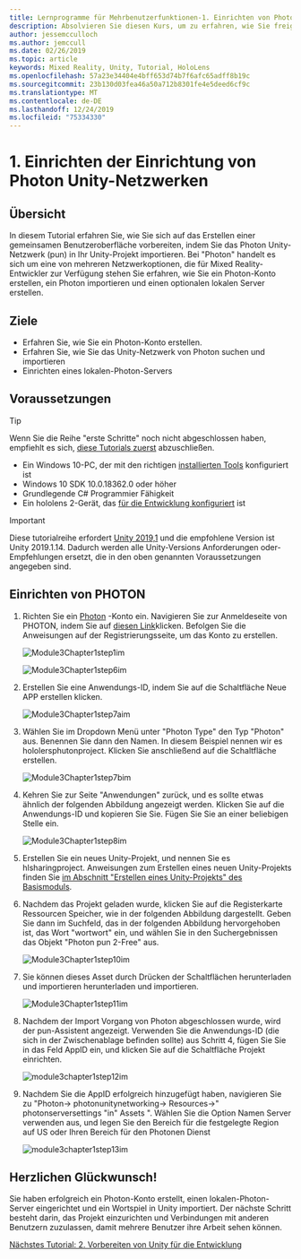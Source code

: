 ```yaml
---
title: Lernprogramme für Mehrbenutzerfunktionen-1. Einrichten von Photon Unity-Netzwerken
description: Absolvieren Sie diesen Kurs, um zu erfahren, wie Sie freigegebene Umgebungen mit mehreren Benutzern in einer hololens 2-Anwendung implementieren.
author: jessemcculloch
ms.author: jemccull
ms.date: 02/26/2019
ms.topic: article
keywords: Mixed Reality, Unity, Tutorial, HoloLens
ms.openlocfilehash: 57a23e34404e4bff653d74b7f6afc65adff8b19c
ms.sourcegitcommit: 23b130d03fea46a50a712b8301fe4e5deed6cf9c
ms.translationtype: MT
ms.contentlocale: de-DE
ms.lasthandoff: 12/24/2019
ms.locfileid: "75334330"
---
```

# <a name="1-setting-up-photon-unity-networking"></a>1. Einrichten der Einrichtung von Photon Unity-Netzwerken

## <a name="overview"></a>Übersicht

In diesem Tutorial erfahren Sie, wie Sie sich auf das Erstellen einer gemeinsamen Benutzeroberfläche vorbereiten, indem Sie das Photon Unity-Netzwerk (pun) in Ihr Unity-Projekt importieren. Bei "Photon" handelt es sich um eine von mehreren Netzwerkoptionen, die für Mixed Reality-Entwickler zur Verfügung stehen Sie erfahren, wie Sie ein Photon-Konto erstellen, ein Photon importieren und einen optionalen lokalen Server erstellen.

## <a name="objectives"></a>Ziele

* Erfahren Sie, wie Sie ein Photon-Konto erstellen.
* Erfahren Sie, wie Sie das Unity-Netzwerk von Photon suchen und importieren
* Einrichten eines lokalen-Photon-Servers

## <a name="prerequisites"></a>Voraussetzungen

>[!TIP]
>Wenn Sie die Reihe "erste Schritte" noch nicht abgeschlossen haben, empfiehlt es sich, [diese Tutorials zuerst](mrlearning-base.md) abzuschließen.

* Ein Windows 10-PC, der mit den richtigen [installierten Tools](install-the-tools.md) konfiguriert ist
* Windows 10 SDK 10.0.18362.0 oder höher
* Grundlegende C# Programmier Fähigkeit
* Ein hololens 2-Gerät, das [für die Entwicklung konfiguriert](using-visual-studio.md#enabling-developer-mode) ist

>[!IMPORTANT]
>Diese tutorialreihe erfordert <a href="https://unity3d.com/get-unity/download/archive" target="_blank">Unity 2019,1</a> und die empfohlene Version ist Unity 2019.1.14. Dadurch werden alle Unity-Versions Anforderungen oder-Empfehlungen ersetzt, die in den oben genannten Voraussetzungen angegeben sind.

## <a name="setting-up-photon"></a>Einrichten von PHOTON

1. Richten Sie ein [Photon](https://dashboard.photonengine.com//Account/SignUp) -Konto ein. Navigieren Sie zur Anmeldeseite von PHOTON, indem Sie auf [diesen Link](https://dashboard.photonengine.com//Account/SignUp)klicken. Befolgen Sie die Anweisungen auf der Registrierungsseite, um das Konto zu erstellen.

    ![Module3Chapter1step1im](images/module3chapter1step1im.PNG)

    ![Module3Chapter1step6im](images/module3chapter1step6im.PNG)

2. Erstellen Sie eine Anwendungs-ID, indem Sie auf die Schaltfläche Neue APP erstellen klicken.

    ![Module3Chapter1step7aim](images/module3chapter1step7aim.PNG)

3. Wählen Sie im Dropdown Menü unter "Photon Type" den Typ "Photon" aus. Benennen Sie dann den Namen. In diesem Beispiel nennen wir es hololersphutonproject. Klicken Sie anschließend auf die Schaltfläche erstellen.

    ![Module3Chapter1step7bim](images/module3chapter1step7bim.PNG)

4. Kehren Sie zur Seite "Anwendungen" zurück, und es sollte etwas ähnlich der folgenden Abbildung angezeigt werden. Klicken Sie auf die Anwendungs-ID und kopieren Sie Sie. Fügen Sie Sie an einer beliebigen Stelle ein.  

    ![Module3Chapter1step8im](images/module3chapter1step8im.PNG)

5. Erstellen Sie ein neues Unity-Projekt, und nennen Sie es hlsharingproject. Anweisungen zum Erstellen eines neuen Unity-Projekts finden Sie [im Abschnitt "Erstellen eines Unity-Projekts" des Basismoduls](https://docs.microsoft.com//windows/mixed-reality/mrlearning-base-ch1#create-new-unity-project). 

6. Nachdem das Projekt geladen wurde, klicken Sie auf die Registerkarte Ressourcen Speicher, wie in der folgenden Abbildung dargestellt. Geben Sie dann im Suchfeld, das in der folgenden Abbildung hervorgehoben ist, das Wort "wortwort" ein, und wählen Sie in den Suchergebnissen das Objekt "Photon pun 2-Free" aus.

    ![Module3Chapter1step10im](images/module3chapter1step10im.PNG)

7. Sie können dieses Asset durch Drücken der Schaltflächen herunterladen und importieren herunterladen und importieren.

    ![Module3Chapter1step11im](images/module3chapter1step11im.PNG)

8. Nachdem der Import Vorgang von Photon abgeschlossen wurde, wird der pun-Assistent angezeigt. Verwenden Sie die Anwendungs-ID (die sich in der Zwischenablage befinden sollte) aus Schritt 4, fügen Sie Sie in das Feld AppID ein, und klicken Sie auf die Schaltfläche Projekt einrichten.

    ![module3chapter1step12im](images/module3chapter1step12im.PNG)

9. Nachdem Sie die AppID erfolgreich hinzugefügt haben, navigieren Sie zu "Photon-> photonunitynetworking-> Resources->" photonserversettings "in" Assets ". Wählen Sie die Option Namen Server verwenden aus, und legen Sie den Bereich für die festgelegte Region auf US oder Ihren Bereich für den Photonen Dienst

    ![module3chapter1step13im](images/module3chapter1step13im.PNG)

## <a name="congratulations"></a>Herzlichen Glückwunsch!

Sie haben erfolgreich ein Photon-Konto erstellt, einen lokalen-Photon-Server eingerichtet und ein Wortspiel in Unity importiert. Der nächste Schritt besteht darin, das Projekt einzurichten und Verbindungen mit anderen Benutzern zuzulassen, damit mehrere Benutzer ihre Arbeit sehen können.

[Nächstes Tutorial: 2. Vorbereiten von Unity für die Entwicklung](mrlearning-sharing(photon)-ch2.md)
